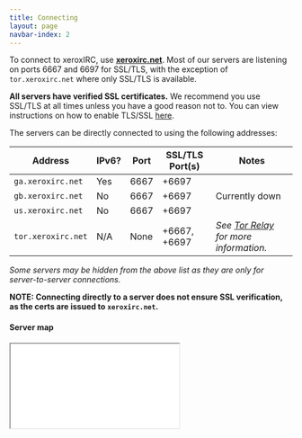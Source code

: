 ```yaml
---
title: Connecting
layout: page
navbar-index: 2
---
```


To connect to xeroxIRC, use **[xeroxirc.net](ircs://xeroxirc.net)**. Most of our servers are listening on ports 6667 and 6697 for SSL/TLS, with the exception of `tor.xeroxirc.net` where only SSL/TLS is available.

**All servers have verified SSL certificates.** We recommend you use SSL/TLS at all times unless you have a good reason not to. You can view instructions on
how to enable TLS/SSL [here](use-tls).

The servers can be directly connected to using the following addresses:

| Address            | IPv6? | Port | SSL/TLS Port(s) | Notes                                         |
|--------------------|-------|------|-----------------|-----------------------------------------------|
| `ga.xeroxirc.net`  | Yes   | 6667 | +6697           |                                               |
| `gb.xeroxirc.net`  | No    | 6667 | +6697           | Currently down                                |
| `us.xeroxirc.net`  | No    | 6667 | +6697           |                                               |
| `tor.xeroxirc.net` | N/A   | None | +6667, +6697    | *See [Tor Relay](/tor) for more information.* |

*Some servers may be hidden from the above list as they are only for server-to-server connections.*

**NOTE: Connecting directly to a server does not ensure SSL verification, as the certs are issued to `xeroxirc.net`.**

#### Server map

<iframe src="{{ site.server_map }}" class="frame">
    <a href="{{ site.server_map }}">Your browser doesn't support iframes,
    click here to view the map.</a>
</iframe>
